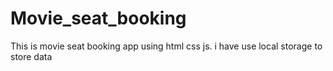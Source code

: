 # Movie_seat_booking
This is movie seat booking app using html css js. i have use local storage to store data

